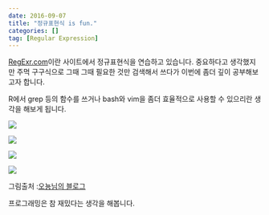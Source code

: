 ```yaml
---
date: 2016-09-07
title: "정규표현식 is fun."
categories: []
tag: [Regular Expression]
---
```


[RegExr.com](regexr.com)이란 사이트에서 정규표현식을 연습하고 있습니다. 중요하다고 생각했지만 주먹 구구식으로 그때 그때 필요한 것만 검색해서 쓰다가 이번에 좀더 깊이 공부해보고자 합니다. 

R에서 grep 등의 함수를 쓰거나 bash와 vim을 좀더 효율적으로 사용할 수 있으리란 생각을 해보게 됩니다. 

![](http://cfile24.uf.tistory.com/image/2358703656B4828F34BCAF) 

![](http://cfile4.uf.tistory.com/image/256C953656B4828F2283F9)

![](http://cfile4.uf.tistory.com/image/2560213656B48291234A02)

![](http://cfile23.uf.tistory.com/image/236D983656B482922147E9)

그림출처 :[오뇽님의 블로그](http://shaeod.tistory.com/563)

프로그래밍은 참 재밌다는 생각을 해봅니다.

